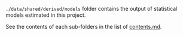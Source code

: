 `./data/shared/derived/models` folder contains the output of statistical models estimated in this project. 


See the contents of each sub-folders in the list of [contents.md](../../contents.md).  

